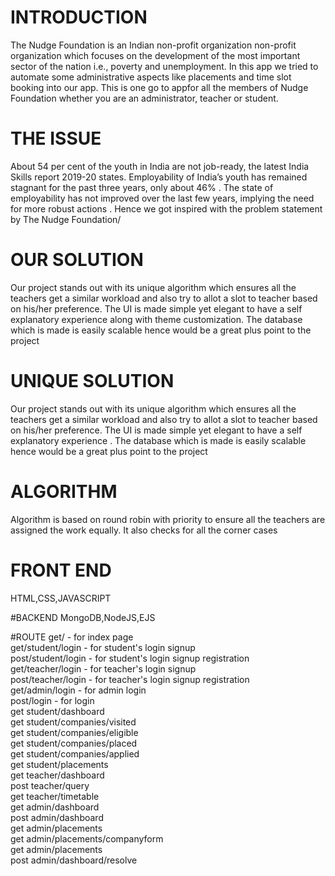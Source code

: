 # INTRODUCTION
The Nudge Foundation is an Indian non-profit organization non-profit organization which focuses on the development of the most important sector of the nation i.e., poverty and unemployment. In this app we tried to automate some administrative aspects like placements and time slot booking into our app. This is one go to appfor all the members of Nudge Foundation whether you are an administrator, teacher or student.

# THE ISSUE
About 54 per cent of the youth in India are not job-ready, the latest India Skills report 2019-20 states. Employability of India’s youth has remained stagnant for the past three years, only about 46% . The state of employability has not improved over the last few years, implying the need for more robust actions . Hence we got inspired with the problem statement by The Nudge Foundation/

# OUR SOLUTION
Our project stands out with its unique algorithm which ensures all the teachers get a similar workload and also try to allot a slot to teacher based on his/her preference. The UI is made simple yet elegant to have a self explanatory experience along with theme customization. The database which is made is easily scalable hence would be a great plus point to the project

# UNIQUE SOLUTION

Our project stands out with its unique algorithm which ensures all the teachers get a similar workload and also try to allot a slot to teacher based on his/her preference. The UI is made simple yet elegant to have a self explanatory experience . The database which is made is easily scalable hence would be a great plus point to the project

# ALGORITHM

Algorithm is based on round robin with priority to ensure all the teachers are assigned the work equally. It also checks for all the corner cases

# FRONT END
 HTML,CSS,JAVASCRIPT
 
#BACKEND
 MongoDB,NodeJS,EJS

#ROUTE
get/              - for index page <br>
get/student/login - for student's login signup <br>
post/student/login - for student's login signup registration <br>
get/teacher/login - for teacher's login signup <br>
post/teacher/login - for teacher's login signup registration <br>
get/admin/login   - for admin login <br>
post/login        - for login <br>
get student/dashboard <br>
get student/companies/visited <br>
get student/companies/eligible <br>
get student/companies/placed <br>
get student/companies/applied <br>
get student/placements <br>
get teacher/dashboard <br>
post teacher/query <br>
get teacher/timetable <br>
get admin/dashboard <br>
post admin/dashboard <br>
get admin/placements <br>
get admin/placements/companyform <br>
get admin/placements <br>
post admin/dashboard/resolve <br>
